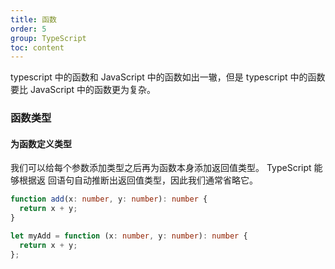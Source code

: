 ```yaml
---
title: 函数
order: 5
group: TypeScript
toc: content
---
```


typescript 中的函数和 JavaScript 中的函数如出一辙，但是 typescript 中的函数要比
JavaScript 中的函数更为复杂。

### 函数类型

#### 为函数定义类型

我们可以给每个参数添加类型之后再为函数本身添加返回值类型。 TypeScript 能够根据返
回语句自动推断出返回值类型，因此我们通常省略它。

```ts
function add(x: number, y: number): number {
  return x + y;
}

let myAdd = function (x: number, y: number): number {
  return x + y;
};
```
